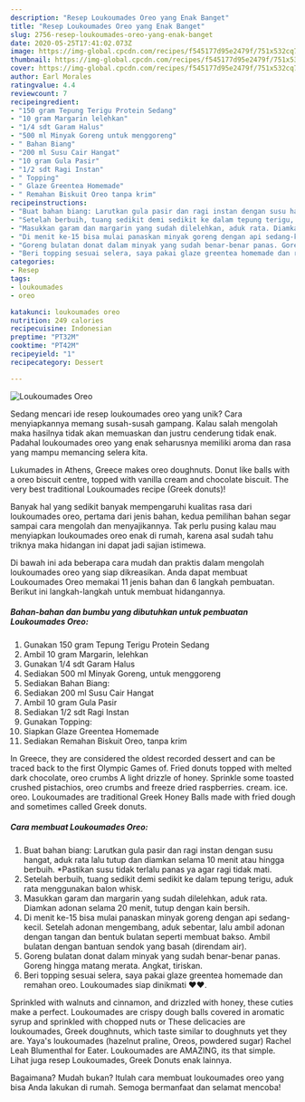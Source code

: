 ```yaml
---
description: "Resep Loukoumades Oreo yang Enak Banget"
title: "Resep Loukoumades Oreo yang Enak Banget"
slug: 2756-resep-loukoumades-oreo-yang-enak-banget
date: 2020-05-25T17:41:02.073Z
image: https://img-global.cpcdn.com/recipes/f545177d95e2479f/751x532cq70/loukoumades-oreo-foto-resep-utama.jpg
thumbnail: https://img-global.cpcdn.com/recipes/f545177d95e2479f/751x532cq70/loukoumades-oreo-foto-resep-utama.jpg
cover: https://img-global.cpcdn.com/recipes/f545177d95e2479f/751x532cq70/loukoumades-oreo-foto-resep-utama.jpg
author: Earl Morales
ratingvalue: 4.4
reviewcount: 7
recipeingredient:
- "150 gram Tepung Terigu Protein Sedang"
- "10 gram Margarin lelehkan"
- "1/4 sdt Garam Halus"
- "500 ml Minyak Goreng untuk menggoreng"
- " Bahan Biang"
- "200 ml Susu Cair Hangat"
- "10 gram Gula Pasir"
- "1/2 sdt Ragi Instan"
- " Topping"
- " Glaze Greentea Homemade"
- " Remahan Biskuit Oreo tanpa krim"
recipeinstructions:
- "Buat bahan biang: Larutkan gula pasir dan ragi instan dengan susu hangat, aduk rata lalu tutup dan diamkan selama 10 menit atau hingga berbuih. *Pastikan susu tidak terlalu panas ya agar ragi tidak mati."
- "Setelah berbuih, tuang sedikit demi sedikit ke dalam tepung terigu, aduk rata menggunakan balon whisk."
- "Masukkan garam dan margarin yang sudah dilelehkan, aduk rata. Diamkan adonan selama 20 menit, tutup dengan kain bersih."
- "Di menit ke-15 bisa mulai panaskan minyak goreng dengan api sedang-kecil. Setelah adonan mengembang, aduk sebentar, lalu ambil adonan dengan tangan dan bentuk bulatan seperti membuat bakso. Ambil bulatan dengan bantuan sendok yang basah (direndam air)."
- "Goreng bulatan donat dalam minyak yang sudah benar-benar panas. Goreng hingga matang merata. Angkat, tiriskan."
- "Beri topping sesuai selera, saya pakai glaze greentea homemade dan remahan oreo. Loukoumades siap dinikmati ♥️♥️."
categories:
- Resep
tags:
- loukoumades
- oreo

katakunci: loukoumades oreo 
nutrition: 249 calories
recipecuisine: Indonesian
preptime: "PT32M"
cooktime: "PT42M"
recipeyield: "1"
recipecategory: Dessert

---
```



![Loukoumades Oreo](https://img-global.cpcdn.com/recipes/f545177d95e2479f/751x532cq70/loukoumades-oreo-foto-resep-utama.jpg)

Sedang mencari ide resep loukoumades oreo yang unik? Cara menyiapkannya memang susah-susah gampang. Kalau salah mengolah maka hasilnya tidak akan memuaskan dan justru cenderung tidak enak. Padahal loukoumades oreo yang enak seharusnya memiliki aroma dan rasa yang mampu memancing selera kita.

Lukumades in Athens, Greece makes oreo doughnuts. Donut like balls with a oreo biscuit centre, topped with vanilla cream and chocolate biscuit. The very best traditional Loukoumades recipe (Greek donuts)!

Banyak hal yang sedikit banyak mempengaruhi kualitas rasa dari loukoumades oreo, pertama dari jenis bahan, kedua pemilihan bahan segar sampai cara mengolah dan menyajikannya. Tak perlu pusing kalau mau menyiapkan loukoumades oreo enak di rumah, karena asal sudah tahu triknya maka hidangan ini dapat jadi sajian istimewa.


Di bawah ini ada beberapa cara mudah dan praktis dalam mengolah loukoumades oreo yang siap dikreasikan. Anda dapat membuat Loukoumades Oreo memakai 11 jenis bahan dan 6 langkah pembuatan. Berikut ini langkah-langkah untuk membuat hidangannya.

<!--inarticleads1-->

##### Bahan-bahan dan bumbu yang dibutuhkan untuk pembuatan Loukoumades Oreo:

1. Gunakan 150 gram Tepung Terigu Protein Sedang
1. Ambil 10 gram Margarin, lelehkan
1. Gunakan 1/4 sdt Garam Halus
1. Sediakan 500 ml Minyak Goreng, untuk menggoreng
1. Sediakan  Bahan Biang:
1. Sediakan 200 ml Susu Cair Hangat
1. Ambil 10 gram Gula Pasir
1. Sediakan 1/2 sdt Ragi Instan
1. Gunakan  Topping:
1. Siapkan  Glaze Greentea Homemade
1. Sediakan  Remahan Biskuit Oreo, tanpa krim


In Greece, they are considered the oldest recorded dessert and can be traced back to the first Olympic Games of. Fried donuts topped with melted dark chocolate, oreo crumbs A light drizzle of honey. Sprinkle some toasted crushed pistachios, oreo crumbs and freeze dried raspberries. cream. ice. oreo. Loukoumades are traditional Greek Honey Balls made with fried dough and sometimes called Greek donuts. 

<!--inarticleads2-->

##### Cara membuat Loukoumades Oreo:

1. Buat bahan biang: Larutkan gula pasir dan ragi instan dengan susu hangat, aduk rata lalu tutup dan diamkan selama 10 menit atau hingga berbuih. *Pastikan susu tidak terlalu panas ya agar ragi tidak mati.
1. Setelah berbuih, tuang sedikit demi sedikit ke dalam tepung terigu, aduk rata menggunakan balon whisk.
1. Masukkan garam dan margarin yang sudah dilelehkan, aduk rata. Diamkan adonan selama 20 menit, tutup dengan kain bersih.
1. Di menit ke-15 bisa mulai panaskan minyak goreng dengan api sedang-kecil. Setelah adonan mengembang, aduk sebentar, lalu ambil adonan dengan tangan dan bentuk bulatan seperti membuat bakso. Ambil bulatan dengan bantuan sendok yang basah (direndam air).
1. Goreng bulatan donat dalam minyak yang sudah benar-benar panas. Goreng hingga matang merata. Angkat, tiriskan.
1. Beri topping sesuai selera, saya pakai glaze greentea homemade dan remahan oreo. Loukoumades siap dinikmati ♥️♥️.


Sprinkled with walnuts and cinnamon, and drizzled with honey, these cuties make a perfect. Loukoumades are crispy dough balls covered in aromatic syrup and sprinkled with chopped nuts or These delicacies are loukoumades, Greek doughnuts, which taste similar to doughnuts yet they are. Yaya&#39;s loukoumades (hazelnut praline, Oreos, powdered sugar) Rachel Leah Blumenthal for Eater. Loukoumades are AMAZING, its that simple. Lihat juga resep Loukoumades, Greek Donuts enak lainnya. 

Bagaimana? Mudah bukan? Itulah cara membuat loukoumades oreo yang bisa Anda lakukan di rumah. Semoga bermanfaat dan selamat mencoba!
